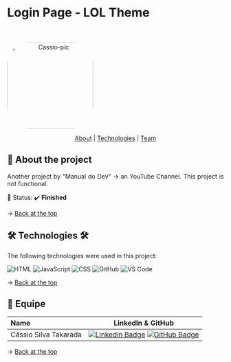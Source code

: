 # Login Page - LOL Theme
  
<br id="topo">

<div align="center" style="display: inline-block"><br>
  <img align="center" alt="Cassio-pic" height="200" style="border-radius:50px;" src="https://cdn.discordapp.com/attachments/1047678396924166247/1047679404970618960/projetoPronto.png">
</div>

<p align="center">
    <a href="#sobre">About</a>  |     
    <a href="#tecnologias">Technologies</a>  |  
    <a href="#equipe">Team</a>
</p>

<span id="sobre">

## :bookmark_tabs: About the project

<p align="justify">Another project by "Manual do Dev" → an YouTube Channel. This project is not functional.<p>

:pushpin: Status: :heavy_check_mark: **Finished**

→ [Back at the top](#topo)

<span id="tecnologias">

## 🛠️ Technologies 🛠️ 

The following technologies were used in this project:
    
<img src="https://img.shields.io/badge/HTML5-20232A?style=for-the-badge&logo=html5&logoColor=E34F26" alt="HTML" />
<img src="https://img.shields.io/badge/JavaScript-20232A?style=for-the-badge&logo=html5&logoColor=E34F26" alt="JavaScript" />
<img src="https://img.shields.io/badge/CSS3-20232A?style=for-the-badge&logo=css3&logoColor=1572B6" alt="CSS" />
<img src="https://img.shields.io/badge/GitHub-20232A?style=for-the-badge&logo=github&logoColor=white" alt="GitHub" />
<img src="https://img.shields.io/badge/VS_Code-20232A?style=for-the-badge&logo=visual%20studio%20code&logoColor=0078D4" alt="VS Code" />

→ [Back at the top](#topo)

<span id="equipe">

## :busts_in_silhouette: Equipe
    
| Name                    | LinkedIn & GitHub |
| :-----------------------| :---------------------------------------------------------------------------------------------------------------------------------------------------------------------------------------------------------------------------------------------------------------------------: | 
| Cássio Silva Takarada | [![Linkedin Badge](https://img.shields.io/badge/Linkedin-blue?style=flat-square&logo=Linkedin&logoColor=white)](https://www.linkedin.com/in/cassiosilvatakarada7/) [![GitHub Badge](https://img.shields.io/badge/GitHub-111217?style=flat-square&logo=github&logoColor=white)](https://github.com/cassiotakarada) |

→ [Back at the top](#topo)
